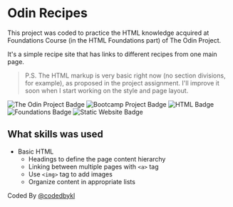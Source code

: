 
# Odin Recipes

This project was coded to practice the HTML knowledge acquired at Foundations Course (in the HTML Foundations part) of The Odin Project.

It's a simple recipe site that has links to different recipes from one main page.

> P.S. The HTML markup is very basic right now (no section divisions, for example), as proposed in the project assignment. I'll improve it soon when I start working on the style and page layout.

![The Odin Project Badge](https://img.shields.io/badge/-the%20odin%20project-e3b261)
![Bootcamp Project Badge](https://img.shields.io/badge/-bootcamp%20project-e3b261)
![HTML Badge](https://img.shields.io/badge/-html-e3b261)
![Foundations Badge](https://img.shields.io/badge/-foundations-e3b261)
![Static Website Badge](https://img.shields.io/badge/-static%20website-e3b261)

## What skills was used

- Basic HTML
    - Headings to define the page content hierarchy
    - Linking between multiple pages with `<a>` tag
    - Use `<img>` tag to add images
    - Organize content in appropriate lists
    
Coded By [@codedbykl](https://www.github.com/codedbykl)

